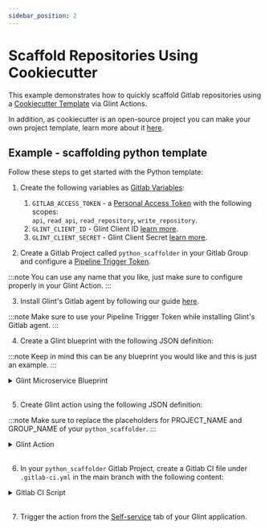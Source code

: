 ```yaml
---
sidebar_position: 2
---
```


# Scaffold Repositories Using Cookiecutter

This example demonstrates how to quickly scaffold Gitlab repositories using a [Cookiecutter Template](https://www.cookiecutter.io/templates) via Glint Actions.

In addition, as cookiecutter is an open-source project you can make your own project template, learn more about it [here](https://cookiecutter.readthedocs.io/en/2.0.2/tutorials.html#create-your-very-own-cookiecutter-project-template).

## Example - scaffolding python template

Follow these steps to get started with the Python template:

1. Create the following variables as [Gitlab Variables](https://docs.gitlab.com/ee/ci/variables/index.html):

   1. `GITLAB_ACCESS_TOKEN` - a [Personal Access Token](https://docs.gitlab.com/ee/user/profile/personal_access_tokens.html) with the following scopes:  
      `api`, `read_api`, `read_repository`, `write_repository`.
   2. `GLINT_CLIENT_ID` - Glint Client ID [learn more](/build-your-software-catalog/custom-integration/api/#get-api-token).
   3. `GLINT_CLIENT_SECRET` - Glint Client Secret [learn more](/build-your-software-catalog/custom-integration/api/#get-api-token).
      <br/>

2. Create a Gitlab Project called `python_scaffolder` in your Gitlab Group and configure a [Pipeline Trigger Token](https://docs.gitlab.com/ee/ci/triggers/index.html).

:::note
You can use any name that you like, just make sure to configure properly in your Glint Action.
:::
<br/>

3. Install Glint's Gitlab agent by following our guide [here](../Installation).

:::note
Make sure to use your Pipeline Trigger Token while installing Glint's Gitlab agent.
:::
<br/>

4. Create a Glint blueprint with the following JSON definition:

:::note
Keep in mind this can be any blueprint you would like and this is just an example.
:::

<details>
  <summary>Glint Microservice Blueprint</summary>

```json showLineNumbers
{
  "identifier": "microservice",
  "title": "Microservice",
  "icon": "Microservice",
  "schema": {
    "properties": {
      "description": {
        "title": "Description",
        "type": "string"
      },
      "url": {
        "title": "URL",
        "format": "url",
        "type": "string"
      }
    },
    "required": []
  },
  "mirrorProperties": {},
  "calculationProperties": {},
  "relations": {}
}
```

</details>
<br/>

5. Create Glint action using the following JSON definition:

:::note
Make sure to replace the placeholders for PROJECT_NAME and GROUP_NAME of your `python_scaffolder`.
:::

<details>
  <summary>Glint Action</summary>

```json showLineNumbers
[
  {
    "identifier": "scaffold_gitlab",
    "title": "Scaffold Gitlab Microservice",
    "userInputs": {
      "properties": {
        "description": {
          "title": "Description",
          "type": "string",
          "description": "Short description of your service"
        },
        "service_name": {
          "icon": "DefaultProperty",
          "title": "Service Name",
          "type": "string",
          "description": "Gitlab Project Name"
        },
        "gitlab_username": {
          "title": "Gitlab Username",
          "type": "string",
          "description": "Gitlab username which should match your GITLAB_ACCESS_TOKEN configured in the Gitlab Project Variables"
        },
        "gitlab_group": {
          "title": "Gitlab Group",
          "description": "Gitlab Group to create the project in",
          "type": "string"
        }
      },
      "required": ["service_name", "gitlab_username", "gitlab_group"],
      "order": [
        "service_name",
        "description",
        "gitlab_username",
        "gitlab_group"
      ]
    },
    "invocationMethod": {
      "type": "GITLAB",
      "omitPayload": false,
      "omitUserInputs": false,
      "projectName": "<PROJECT_NAME>",
      "groupName": "<GROUP_NAME>",
      "defaultRef": "main",
      "agent": true
    },
    "trigger": "CREATE",
    "requiredApproval": false
  }
]
```

</details>
<br/>

6. In your `python_scaffolder` Gitlab Project, create a Gitlab CI file under `.gitlab-ci.yml` in the main branch with the following content:

<details>
<summary>Gitlab CI Script</summary>

```yml showLineNumbers
image: python:3.10.0-alpine

variables:
  COOKIECUTTER_TEMPLATE_URL: "https://gitlab.com/AdriaanRol/cookiecutter-pypackage-gitlab"
  GITLAB_API_URL: "https://gitlab.com/api/v4"
  # GITLAB_ACCESS_TOKEN: """  # This should be set in GitLab's CI/CD environment variables for security

stages: # List of stages for jobs, and their order of execution
  - fetch-glint-access-token
  - scaffold
  - create-entity
  - update-run-status

fetch-glint-access-token: # Example - get the Glint API access token and RunId
  stage: fetch-glint-access-token
  except:
    - pushes
  before_script:
    - apk update
    - apk add jq curl -q
  script:
    - |
      accessToken=$(curl -X POST \
        -H 'Content-Type: application/json' \
        -d '{"clientId": "'"$GLINT_CLIENT_ID"'", "clientSecret": "'"$GLINT_CLIENT_SECRET"'"}' \
        -s 'https://api.useglint.io/v1/auth/access_token' | jq -r '.accessToken')
      echo "ACCESS_TOKEN=$accessToken" >> data.env
      runId=$(cat $TRIGGER_PAYLOAD | jq -r '.port_payload.context.runId')
      echo "RUN_ID=$runId" >> data.env
  artifacts:
    reports:
      dotenv: data.env

scaffold:
  before_script: |
    apk update
    apk add jq curl git -q
    pip3 install cookiecutter==2.3.0 -q
  stage: scaffold
  except:
    - pushes
  script:
    - |
      if [[ -z "$gitlab_group" ]]; then
          echo "Gitlab group name must be provided"
          exit 1
      fi

      # Create new repository on GitLab
      NAMESPACE_ID=$(curl -s --header "Private-Token: $GITLAB_ACCESS_TOKEN" "$GITLAB_API_URL/groups/$gitlab_group" | jq -r .id)
      CREATE_REPO_RESPONSE=$(curl -X POST -s "$GITLAB_API_URL/projects" --header "Private-Token: $GITLAB_ACCESS_TOKEN" --form "name=$service_name" --form "namespace_id=$NAMESPACE_ID")
      PROJECT_URL=$(echo $CREATE_REPO_RESPONSE | jq -r .http_url_to_repo)

      # Check if the repository creation was successful
      if [[ -z "$PROJECT_URL" ]]; then
          echo "Failed to create GitLab repository."
          exit 1
      fi


      FIRST_NAME=$(cat $TRIGGER_PAYLOAD | jq -r '.trigger.by.user.firstName')
      LAST_NAME=$(cat $TRIGGER_PAYLOAD | jq -r '.trigger.by.user.lastName')
      EMAIL=$(cat $TRIGGER_PAYLOAD | jq -r '.trigger.by.user.email')
      BLUEPRINT_ID=$(cat $TRIGGER_PAYLOAD | jq -r '.port_payload.context.blueprint')

      echo "PROJECT_URL=$PROJECT_URL" >> data.env
      echo "BLUEPRINT_ID=$BLUEPRINT_ID" >> data.env

      # Generate cookiecutter.yaml file
      cat <<EOF > cookiecutter.yaml
      default_context:
        full_name: "${FIRST_NAME} ${LAST_NAME}"
        email: "${EMAIL}"
        project_short_description: "${description}"
        gitlab_username: "${gitlab_username}"
        project_name: "${service_name}"
      EOF
      cookiecutter $COOKIECUTTER_TEMPLATE_URL --no-input --config-file cookiecutter.yaml --output-dir scaffold_out

      echo "Initializing new repository..."
      git config --global user.email "scaffolder@email.com"
      git config --global user.name "Mighty Scaffolder"
      git config --global init.defaultBranch "main"

      cd scaffold_out/$service_name
      git init
      git add .
      git commit -m "Initial commit"
      GITLAB_HOSTNAME=$(echo "$GITLAB_API_URL" | cut -d'/' -f3)
      git remote add origin https://$gitlab_username:$GITLAB_ACCESS_TOKEN@$GITLAB_HOSTNAME/${gitlab_group}/${service_name}.git
      git push -u origin main
  artifacts:
    reports:
      dotenv: data.env

create-entity:
  stage: create-entity
  except:
    - pushes
  before_script:
    - apk update
    - apk add jq curl -q
  script:
    - |
      curl --location --request POST "https://api.useglint.io/v1/blueprints/$BLUEPRINT_ID/entities?upsert=true&run_id=$RUN_ID&create_missing_related_entities=true" \
        --header "Authorization: Bearer $ACCESS_TOKEN" \
        --header "Content-Type: application/json" \
        -d '{"identifier": "'"$service_name"'","title": "'"$service_name"'","properties": {"description": "'"$description"'","url": "'"$PROJECT_URL"'"}, "relations": {}}'

update-run-status:
  stage: update-run-status
  except:
    - pushes
  image: curlimages/curl:latest
  script:
    - |
      curl -X PATCH \
        -H 'Content-Type: application/json' \
        -H "Authorization: Bearer $ACCESS_TOKEN" \
        -d '{"status":"SUCCESS", "message": {"run_status": "Scaffold '"$service_name"' finished successfully!\n Project URL: '"$PROJECT_URL"'"}}' \
        "https://api.useglint.io/v1/actions/runs/$RUN_ID"
```

</details>
<br/>

7. Trigger the action from the [Self-service](https://app.useglint.io/self-serve) tab of your Glint application.

